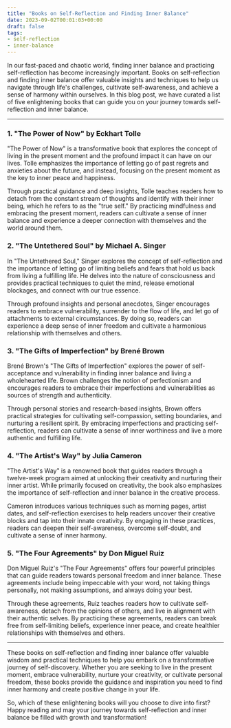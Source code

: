 ```yaml
---
title: "Books on Self-Reflection and Finding Inner Balance"
date: 2023-09-02T00:01:03+00:00
draft: false
tags: 
- self-reflection
- inner-balance
---
```


In our fast-paced and chaotic world, finding inner balance and practicing self-reflection has become increasingly important. Books on self-reflection and finding inner balance offer valuable insights and techniques to help us navigate through life's challenges, cultivate self-awareness, and achieve a sense of harmony within ourselves. In this blog post, we have curated a list of five enlightening books that can guide you on your journey towards self-reflection and inner balance.

---

### 1. "The Power of Now" by Eckhart Tolle

"The Power of Now" is a transformative book that explores the concept of living in the present moment and the profound impact it can have on our lives. Tolle emphasizes the importance of letting go of past regrets and anxieties about the future, and instead, focusing on the present moment as the key to inner peace and happiness.

Through practical guidance and deep insights, Tolle teaches readers how to detach from the constant stream of thoughts and identify with their inner being, which he refers to as the "true self." By practicing mindfulness and embracing the present moment, readers can cultivate a sense of inner balance and experience a deeper connection with themselves and the world around them.

### 2. "The Untethered Soul" by Michael A. Singer

In "The Untethered Soul," Singer explores the concept of self-reflection and the importance of letting go of limiting beliefs and fears that hold us back from living a fulfilling life. He delves into the nature of consciousness and provides practical techniques to quiet the mind, release emotional blockages, and connect with our true essence.

Through profound insights and personal anecdotes, Singer encourages readers to embrace vulnerability, surrender to the flow of life, and let go of attachments to external circumstances. By doing so, readers can experience a deep sense of inner freedom and cultivate a harmonious relationship with themselves and others.

### 3. "The Gifts of Imperfection" by Brené Brown

Brené Brown's "The Gifts of Imperfection" explores the power of self-acceptance and vulnerability in finding inner balance and living a wholehearted life. Brown challenges the notion of perfectionism and encourages readers to embrace their imperfections and vulnerabilities as sources of strength and authenticity.

Through personal stories and research-based insights, Brown offers practical strategies for cultivating self-compassion, setting boundaries, and nurturing a resilient spirit. By embracing imperfections and practicing self-reflection, readers can cultivate a sense of inner worthiness and live a more authentic and fulfilling life.

### 4. "The Artist's Way" by Julia Cameron

"The Artist's Way" is a renowned book that guides readers through a twelve-week program aimed at unlocking their creativity and nurturing their inner artist. While primarily focused on creativity, the book also emphasizes the importance of self-reflection and inner balance in the creative process.

Cameron introduces various techniques such as morning pages, artist dates, and self-reflection exercises to help readers uncover their creative blocks and tap into their innate creativity. By engaging in these practices, readers can deepen their self-awareness, overcome self-doubt, and cultivate a sense of inner harmony.

### 5. "The Four Agreements" by Don Miguel Ruiz

Don Miguel Ruiz's "The Four Agreements" offers four powerful principles that can guide readers towards personal freedom and inner balance. These agreements include being impeccable with your word, not taking things personally, not making assumptions, and always doing your best.

Through these agreements, Ruiz teaches readers how to cultivate self-awareness, detach from the opinions of others, and live in alignment with their authentic selves. By practicing these agreements, readers can break free from self-limiting beliefs, experience inner peace, and create healthier relationships with themselves and others.

---

These books on self-reflection and finding inner balance offer valuable wisdom and practical techniques to help you embark on a transformative journey of self-discovery. Whether you are seeking to live in the present moment, embrace vulnerability, nurture your creativity, or cultivate personal freedom, these books provide the guidance and inspiration you need to find inner harmony and create positive change in your life.

So, which of these enlightening books will you choose to dive into first? Happy reading and may your journey towards self-reflection and inner balance be filled with growth and transformation!